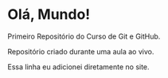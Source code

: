 # Olá, Mundo!
Primeiro Repositório do Curso de Git e GitHub.

Repositório criado durante uma aula ao vivo.

Essa linha eu adicionei diretamente no site.
